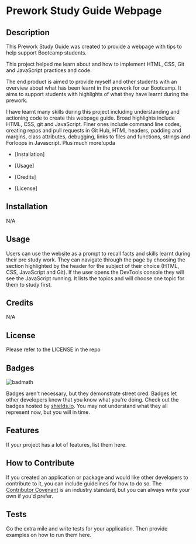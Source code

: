 # Prework Study Guide Webpage

## Description

This Prework Study Guide was created to provide a webpage with tips to help support Bootcamp students. 

This project helped me learn about and how to implement HTML, CSS, Git and JavaScript practices and code. 

The end product is aimed to provide myself and other students with an overview about what has been learnt in the prework for our Bootcamp. It aims to support students with highlights of what they have learnt during the prework. 

I have learnt many skills during this project including understanding and actioning code to create this webpage guide. Broad highlights include HTML, CSS, git and JavaScript. Finer ones include command line codes, creating repos and pull requests in Git Hub, HTML headers, padding and margins, class attributes, debugging, links to files and functions, strings and Forloops in Javascript. Plus much more!upda


- [Installation]

- [Usage]

- [Credits]

- [License]

## Installation

N/A

## Usage

Users can use the website as a prompt to recall facts and skills learnt during their pre study work. They can navigate through the page by choosing the section highlighted by the header for the subject of their choice (HTML, CSS, JavaScript and Git). If the user opens the DevTools console they will see the JavaScript running. It lists the topics and will choose one topic for them to study first.

## Credits

N/A

## License

Please refer to the LICENSE in the repo

## Badges

![badmath](https://img.shields.io/github/languages/top/nielsenjared/badmath)

Badges aren't necessary, but they demonstrate street cred. Badges let other developers know that you know what you're doing. Check out the badges hosted by [shields.io](https://shields.io/). You may not understand what they all represent now, but you will in time.

## Features

If your project has a lot of features, list them here.

## How to Contribute

If you created an application or package and would like other developers to contribute to it, you can include guidelines for how to do so. The [Contributor Covenant](https://www.contributor-covenant.org/) is an industry standard, but you can always write your own if you'd prefer.

## Tests

Go the extra mile and write tests for your application. Then provide examples on how to run them here.
